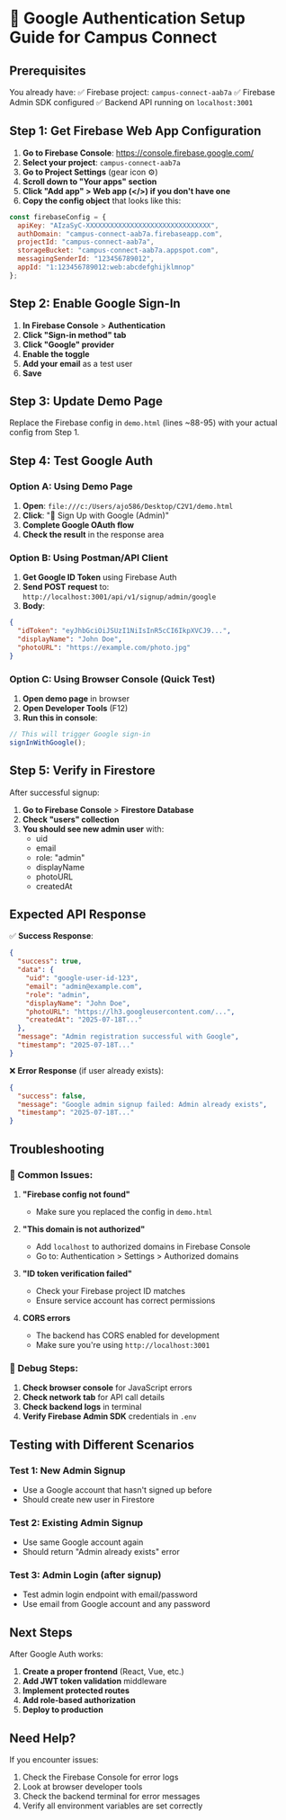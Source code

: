 # 🔐 Google Authentication Setup Guide for Campus Connect

## Prerequisites
You already have:
✅ Firebase project: `campus-connect-aab7a`
✅ Firebase Admin SDK configured
✅ Backend API running on `localhost:3001`

## Step 1: Get Firebase Web App Configuration

1. **Go to Firebase Console**: https://console.firebase.google.com/
2. **Select your project**: `campus-connect-aab7a`
3. **Go to Project Settings** (gear icon ⚙️)
4. **Scroll down to "Your apps" section**
5. **Click "Add app" > Web app (</>) if you don't have one**
6. **Copy the config object** that looks like this:

```javascript
const firebaseConfig = {
  apiKey: "AIzaSyC-XXXXXXXXXXXXXXXXXXXXXXXXXXXXXXX",
  authDomain: "campus-connect-aab7a.firebaseapp.com",
  projectId: "campus-connect-aab7a",
  storageBucket: "campus-connect-aab7a.appspot.com",
  messagingSenderId: "123456789012",
  appId: "1:123456789012:web:abcdefghijklmnop"
};
```

## Step 2: Enable Google Sign-In

1. **In Firebase Console** > **Authentication**
2. **Click "Sign-in method" tab**
3. **Click "Google" provider**
4. **Enable the toggle**
5. **Add your email** as a test user
6. **Save**

## Step 3: Update Demo Page

Replace the Firebase config in `demo.html` (lines ~88-95) with your actual config from Step 1.

## Step 4: Test Google Auth

### Option A: Using Demo Page
1. **Open**: `file:///c:/Users/ajo586/Desktop/C2V1/demo.html`
2. **Click**: "🔐 Sign Up with Google (Admin)"
3. **Complete Google OAuth flow**
4. **Check the result** in the response area

### Option B: Using Postman/API Client
1. **Get Google ID Token** using Firebase Auth
2. **Send POST request** to: `http://localhost:3001/api/v1/signup/admin/google`
3. **Body**:
```json
{
  "idToken": "eyJhbGciOiJSUzI1NiIsInR5cCI6IkpXVCJ9...",
  "displayName": "John Doe",
  "photoURL": "https://example.com/photo.jpg"
}
```

### Option C: Using Browser Console (Quick Test)
1. **Open demo page** in browser
2. **Open Developer Tools** (F12)
3. **Run this in console**:
```javascript
// This will trigger Google sign-in
signInWithGoogle();
```

## Step 5: Verify in Firestore

After successful signup:
1. **Go to Firebase Console** > **Firestore Database**
2. **Check "users" collection**
3. **You should see new admin user** with:
   - uid
   - email
   - role: "admin"
   - displayName
   - photoURL
   - createdAt

## Expected API Response

✅ **Success Response**:
```json
{
  "success": true,
  "data": {
    "uid": "google-user-id-123",
    "email": "admin@example.com",
    "role": "admin",
    "displayName": "John Doe",
    "photoURL": "https://lh3.googleusercontent.com/...",
    "createdAt": "2025-07-18T..."
  },
  "message": "Admin registration successful with Google",
  "timestamp": "2025-07-18T..."
}
```

❌ **Error Response** (if user already exists):
```json
{
  "success": false,
  "message": "Google admin signup failed: Admin already exists",
  "timestamp": "2025-07-18T..."
}
```

## Troubleshooting

### 🚨 Common Issues:

1. **"Firebase config not found"**
   - Make sure you replaced the config in `demo.html`

2. **"This domain is not authorized"**
   - Add `localhost` to authorized domains in Firebase Console
   - Go to: Authentication > Settings > Authorized domains

3. **"ID token verification failed"**
   - Check your Firebase project ID matches
   - Ensure service account has correct permissions

4. **CORS errors**
   - The backend has CORS enabled for development
   - Make sure you're using `http://localhost:3001`

### 🔧 Debug Steps:

1. **Check browser console** for JavaScript errors
2. **Check network tab** for API call details
3. **Check backend logs** in terminal
4. **Verify Firebase Admin SDK** credentials in `.env`

## Testing with Different Scenarios

### Test 1: New Admin Signup
- Use a Google account that hasn't signed up before
- Should create new user in Firestore

### Test 2: Existing Admin Signup
- Use same Google account again
- Should return "Admin already exists" error

### Test 3: Admin Login (after signup)
- Test admin login endpoint with email/password
- Use email from Google account and any password

## Next Steps

After Google Auth works:
1. **Create a proper frontend** (React, Vue, etc.)
2. **Add JWT token validation** middleware
3. **Implement protected routes**
4. **Add role-based authorization**
5. **Deploy to production**

## Need Help?

If you encounter issues:
1. Check the Firebase Console for error logs
2. Look at browser developer tools
3. Check the backend terminal for error messages
4. Verify all environment variables are set correctly
